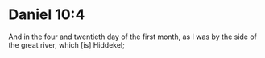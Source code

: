# Daniel 10:4

And in the four and twentieth day of the first month, as I was by the side of the great river, which [is] Hiddekel;